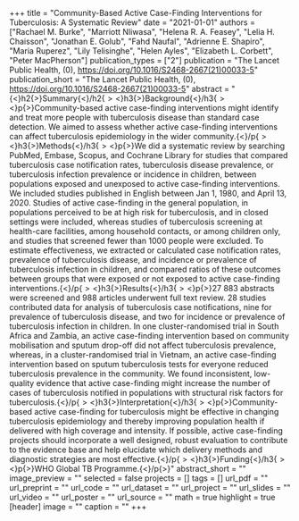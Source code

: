 +++
title = "Community-Based Active Case-Finding Interventions for Tuberculosis: A Systematic Review"
date = "2021-01-01"
authors = ["Rachael M. Burke", "Marriott Nliwasa", "Helena R. A. Feasey", "Lelia H. Chaisson", "Jonathan E. Golub", "Fahd Naufal", "Adrienne E. Shapiro", "Maria Ruperez", "Lily Telisinghe", "Helen Ayles", "Elizabeth L. Corbett", "Peter MacPherson"]
publication_types = ["2"]
publication = "The Lancet Public Health, (0), https://doi.org/10.1016/S2468-2667(21)00033-5"
publication_short = "The Lancet Public Health, (0), https://doi.org/10.1016/S2468-2667(21)00033-5"
abstract = "{$<$}h2{$>$}Summary{$<$}/h2{$><$}h3{$>$}Background{$<$}/h3{$><$}p{$>$}Community-based active case-finding interventions might identify and treat more people with tuberculosis disease than standard case detection. We aimed to assess whether active case-finding interventions can affect tuberculosis epidemiology in the wider community.{$<$}/p{$><$}h3{$>$}Methods{$<$}/h3{$><$}p{$>$}We did a systematic review by searching PubMed, Embase, Scopus, and Cochrane Library for studies that compared tuberculosis case notification rates, tuberculosis disease prevalence, or tuberculosis infection prevalence or incidence in children, between populations exposed and unexposed to active case-finding interventions. We included studies published in English between Jan 1, 1980, and April 13, 2020. Studies of active case-finding in the general population, in populations perceived to be at high risk for tuberculosis, and in closed settings were included, whereas studies of tuberculosis screening at health-care facilities, among household contacts, or among children only, and studies that screened fewer than 1000 people were excluded. To estimate effectiveness, we extracted or calculated case notification rates, prevalence of tuberculosis disease, and incidence or prevalence of tuberculosis infection in children, and compared ratios of these outcomes between groups that were exposed or not exposed to active case-finding interventions.{$<$}/p{$><$}h3{$>$}Results{$<$}/h3{$><$}p{$>$}27 883 abstracts were screened and 988 articles underwent full text review. 28 studies contributed data for analysis of tuberculosis case notifications, nine for prevalence of tuberculosis disease, and two for incidence or prevalence of tuberculosis infection in children. In one cluster-randomised trial in South Africa and Zambia, an active case-finding intervention based on community mobilisation and sputum drop-off did not affect tuberculosis prevalence, whereas, in a cluster-randomised trial in Vietnam, an active case-finding intervention based on sputum tuberculosis tests for everyone reduced tuberculosis prevalence in the community. We found inconsistent, low-quality evidence that active case-finding might increase the number of cases of tuberculosis notified in populations with structural risk factors for tuberculosis.{$<$}/p{$><$}h3{$>$}Interpretation{$<$}/h3{$><$}p{$>$}Community-based active case-finding for tuberculosis might be effective in changing tuberculosis epidemiology and thereby improving population health if delivered with high coverage and intensity. If possible, active case-finding projects should incorporate a well designed, robust evaluation to contribute to the evidence base and help elucidate which delivery methods and diagnostic strategies are most effective.{$<$}/p{$><$}h3{$>$}Funding{$<$}/h3{$><$}p{$>$}WHO Global TB Programme.{$<$}/p{$>$}"
abstract_short = ""
image_preview = ""
selected = false
projects = []
tags = []
url_pdf = ""
url_preprint = ""
url_code = ""
url_dataset = ""
url_project = ""
url_slides = ""
url_video = ""
url_poster = ""
url_source = ""
math = true
highlight = true
[header]
image = ""
caption = ""
+++
